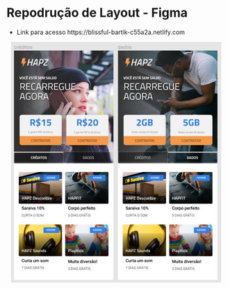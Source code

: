 
 <h1 text-align="center"> Repodrução de Layout - Figma </h1>
<ul>
  <li>Link para acesso https://blissful-bartik-c55a2a.netlify.com</li>
</ul>
<p align="center">
  <img src="https://github.com/ViniciusMDuarte/Hapz-Mobile-first/blob/master/screenshot.JPG">
</p>
